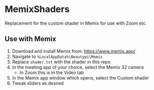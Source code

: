 # MemixShaders

Replacement for the custom shader in Memix for use with Zoom etc.

## Use with Memix
1. Download and install Memix from: https://www.memix.app/
2. Navigate to `%LocalAppData%\Beautypi\Memix`
3. Replace `shader.txt` with the shader in this repo
4. In the meeting app of your choice, select the Memix 32 camera
   - In Zoom this is in the Video tab
5. In the Memix app window which opens, select the Custom shader
6. Tweak sliders as desired
